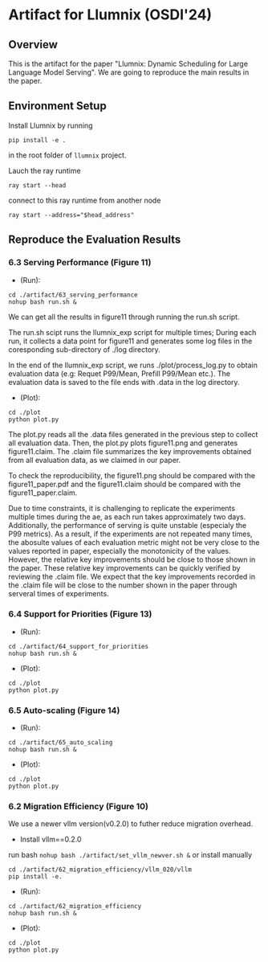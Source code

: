 # Artifact for Llumnix (OSDI'24)

## Overview
This is the artifact for the paper "Llumnix: Dynamic Scheduling for Large Language Model Serving". We are going to reproduce the main results in the paper.
## Environment Setup
Install Llumnix by running
```
pip install -e .
```
in the root folder of `llumnix` project.

Lauch the ray runtime
```
ray start --head
```
connect to this ray runtime from another node
```
ray start --address="$head_address"
```

## Reproduce the Evaluation Results

### 6.3 Serving Performance (Figure 11)


* (Run):
```
cd ./artifact/63_serving_performance
nohup bash run.sh &
```
We can get all the results in figure11 through running the run.sh script.

The run.sh scipt runs the llumnix_exp script for multiple times; During each run, it collects a data point for figure11 and generates some log files in the coresponding sub-directory of ./log directory.

In the end of the llumnix_exp script, we runs ./plot/process_log.py to obtain evaluation data (e.g: Requet P99/Mean, Prefill P99/Mean etc.). The evaluation data is saved to the file ends with .data in the log directory.

* (Plot):
```
cd ./plot
python plot.py
```

The plot.py reads all the .data files generated in the previous step to collect all evaluation data. Then, the plot.py plots figure11.png and generates figure11.claim. The .claim file summarizes the key improvements obtained from all evaluation data, as we claimed in our paper.

To check the reproducibility, the figure11.png should be compared with the figure11_paper.pdf and the figure11.claim should be compared with the figure11_paper.claim.

Due to time constraints, it is challenging to replicate the experiments multiple times during the ae, as each run takes approximately two days. Additionally, the performance of serving is quite unstable (especialy the P99 metrics). As a result, if the experiments are not repeated many times, the abosulte values of each evaluation metric might not be very close to the values reported in paper, especially the monotonicity of the values. However, the relative key improvements should be close to those shown in the paper. These relative key improvements can be quickly verified by reviewing the .claim file. We expect that the key improvements recorded in the .claim file will be close to the number shown in the paper through serveral times of experiments.

### 6.4 Support for Priorities (Figure 13)

* (Run):
```
cd ./artifact/64_support_for_priorities
nohup bash run.sh &
```

* (Plot):
```
cd ./plot
python plot.py
```

### 6.5 Auto-scaling (Figure 14)

* (Run):
```
cd ./artifact/65_auto_scaling
nohup bash run.sh &
```

* (Plot):
```
cd ./plot
python plot.py
```
### 6.2 Migration Efficiency (Figure 10)
We use a newer vllm version(v0.2.0) to futher reduce migration overhead.

* Install vllm==0.2.0

run bash `nohup bash ./artifact/set_vllm_newver.sh &` or install manually

```
cd ./artifact/62_migration_efficiency/vllm_020/vllm
pip install -e.
```

* (Run):
```
cd ./artifact/62_migration_efficiency
nohup bash run.sh &
```

* (Plot):
```
cd ./plot
python plot.py
```